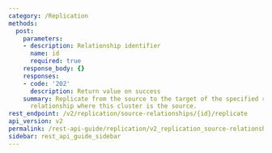 ```yaml
---
category: /Replication
methods:
  post:
    parameters:
    - description: Relationship identifier
      name: id
      required: true
    response_body: {}
    responses:
    - code: '202'
      description: Return value on success
    summary: Replicate from the source to the target of the specified replication
      relationship where this cluster is the source.
rest_endpoint: /v2/replication/source-relationships/{id}/replicate
api_version: v2
permalink: /rest-api-guide/replication/v2_replication_source-relationships_id_replicate.html
sidebar: rest_api_guide_sidebar
---
```

